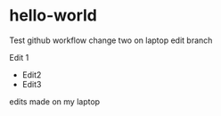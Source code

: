 # hello-world
Test github workflow change two on laptop edit branch

Edit 1

* Edit2
* Edit3

edits made on my laptop
